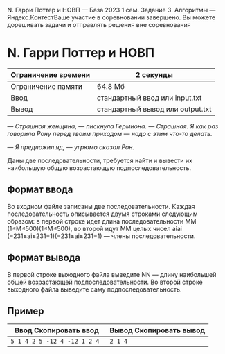 N. Гарри Поттер и НОВП — База 2023 1 сем. Задание 3. Алгоритмы — Яндекс.КонтестВаше участие в соревновании завершено. Вы можете дорешивать задачи и отправлять решения вне соревнования

# N. Гарри Поттер и НОВП

| Ограничение времени | 2 секунды |
| --- | --- |
| Ограничение памяти | 64.8 Мб |
| Ввод | стандартный ввод или input.txt |
| Вывод | стандартный вывод или output.txt |

*— Страшная женщина, — пискнула Гермиона. — Страшная. Я как раз говорила Рону перед твоим приходом — надо с этим что-то делать.*

*— Я предложил яд, — угрюмо сказал Рон.*

Даны две последовательности, требуется найти и вывести их наибольшую общую возрастающую подпоследовательность.

## Формат ввода

Во входном файле записаны две последовательности. Каждая последовательность описывается двумя строками следующим образом: в первой строке идет длина последовательности MM (1≤M≤500)(1≤M≤500), во второй идут MM целых чисел aiai​ (−231≤ai≤231−1)(−231≤ai​≤231−1) — члены последовательности.

## Формат вывода

В первой строке выходного файла выведите NN — длину наибольшей общей возрастающей подпоследовательности. Во второй строке выходного файла выведите саму подпоследовательность.

## Пример

| Ввод Скопировать ввод | Вывод Скопировать вывод |
| --- | --- |
| `5 1 4 2 5 -12 4 -12 1 2 4 ` | `2 1 4  ` |
